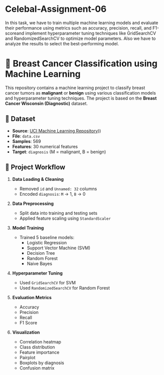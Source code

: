 # Celebal-Assignment-06
In this task, we have to train multiple machine learning models and evaluate their performance using metrics such as accuracy, precision, recall, and F1-scoreand implement hyperparameter tuning techniques like GridSearchCV and RandomizedSearchCV to optimize model parameters. Also we have to analyze the results to select the best-performing model.

# 🧠 Breast Cancer Classification using Machine Learning
This repository contains a machine learning project to classify breast cancer tumors as **malignant** or **benign** using various classification models and hyperparameter tuning techniques. The project is based on the **Breast Cancer Wisconsin (Diagnostic)** dataset.

## 📁 Dataset

- **Source**: [UCI Machine Learning Repository](https://www.kaggle.com/datasets/uciml/breast-cancer-wisconsin-data)))
- **File**: `data.csv`
- **Samples**: 569
- **Features**: 30 numerical features
- **Target**: `diagnosis` (M = malignant, B = benign)

## 🔧 Project Workflow

1. **Data Loading & Cleaning**
   - Removed `id` and `Unnamed: 32` columns
   - Encoded `diagnosis`: `M` → 1, `B` → 0

2. **Data Preprocessing**
   - Split data into training and testing sets
   - Applied feature scaling using `StandardScaler`

3. **Model Training**
   - Trained 5 baseline models:
     - Logistic Regression
     - Support Vector Machine (SVM)
     - Decision Tree
     - Random Forest
     - Naive Bayes

4. **Hyperparameter Tuning**
   - Used `GridSearchCV` for SVM
   - Used `RandomizedSearchCV` for Random Forest

5. **Evaluation Metrics**
   - Accuracy
   - Precision
   - Recall
   - F1 Score

6. **Visualization**
   - Correlation heatmap
   - Class distribution
   - Feature importance
   - Pairplot
   - Boxplots by diagnosis
   - Confusion matrix



